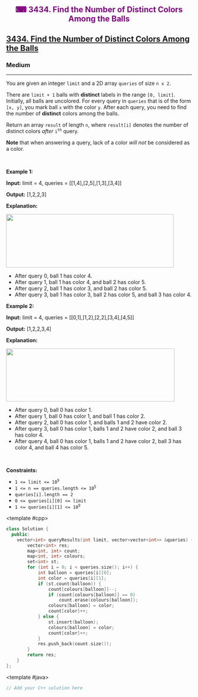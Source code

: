 <div align = "center">
<h style = "margin-bottom: 0px; margin-top: 0px; color : purple;" align = "center" class = "header">

## ⌨ 3434. Find the Number of Distinct Colors Among the Balls

</h>
</div>

<h2><a href="https://leetcode.com/problems/find-the-number-of-distinct-colors-among-the-balls" target = "_blank">3434. Find the Number of Distinct Colors Among the Balls</a></h2><h3>Medium</h3><hr><p>You are given an integer <code>limit</code> and a 2D array <code>queries</code> of size <code>n x 2</code>.</p>

<p>There are <code>limit + 1</code> balls with <strong>distinct</strong> labels in the range <code>[0, limit]</code>. Initially, all balls are uncolored. For every query in <code>queries</code> that is of the form <code>[x, y]</code>, you mark ball <code>x</code> with the color <code>y</code>. After each query, you need to find the number of <strong>distinct</strong> colors among the balls.</p>

<p>Return an array <code>result</code> of length <code>n</code>, where <code>result[i]</code> denotes the number of distinct colors <em>after</em> <code>i<sup>th</sup></code> query.</p>

<p><strong>Note</strong> that when answering a query, lack of a color <em>will not</em> be considered as a color.</p>

<p>&nbsp;</p>
<p><strong class="example">Example 1:</strong></p>

<div class="example-block">
<p><strong>Input:</strong> <span class="example-io">limit = 4, queries = [[1,4],[2,5],[1,3],[3,4]]</span></p>

<p><strong>Output:</strong> <span class="example-io">[1,2,2,3]</span></p>

<p><strong>Explanation:</strong></p>

<p><img alt="" src="https://assets.leetcode.com/uploads/2024/04/17/ezgifcom-crop.gif" style="width: 455px; height: 145px;" /></p>

<ul>
	<li>After query 0, ball 1 has color 4.</li>
	<li>After query 1, ball 1 has color 4, and ball 2 has color 5.</li>
	<li>After query 2, ball 1 has color 3, and ball 2 has color 5.</li>
	<li>After query 3, ball 1 has color 3, ball 2 has color 5, and ball 3 has color 4.</li>
</ul>
</div>

<p><strong class="example">Example 2:</strong></p>

<div class="example-block">
<p><strong>Input:</strong> <span class="example-io">limit = 4, queries = [[0,1],[1,2],[2,2],[3,4],[4,5]]</span></p>

<p><strong>Output:</strong> <span class="example-io">[1,2,2,3,4]</span></p>

<p><strong>Explanation:</strong></p>

<p><strong><img alt="" src="https://assets.leetcode.com/uploads/2024/04/17/ezgifcom-crop2.gif" style="width: 457px; height: 144px;" /></strong></p>

<ul>
	<li>After query 0, ball 0 has color 1.</li>
	<li>After query 1, ball 0 has color 1, and ball 1 has color 2.</li>
	<li>After query 2, ball 0 has color 1, and balls 1 and 2 have color 2.</li>
	<li>After query 3, ball 0 has color 1, balls 1 and 2 have color 2, and ball 3 has color 4.</li>
	<li>After query 4, ball 0 has color 1, balls 1 and 2 have color 2, ball 3 has color 4, and ball 4 has color 5.</li>
</ul>
</div>

<p>&nbsp;</p>
<p><strong>Constraints:</strong></p>

<ul>
	<li><code>1 &lt;= limit &lt;= 10<sup>9</sup></code></li>
	<li><code>1 &lt;= n == queries.length &lt;= 10<sup>5</sup></code></li>
	<li><code>queries[i].length == 2</code></li>
	<li><code>0 &lt;= queries[i][0] &lt;= limit</code></li>
	<li><code>1 &lt;= queries[i][1] &lt;= 10<sup>9</sup></code></li>
</ul>

<CodeTabs :languages="[ { name: 'C++', slot: 'cpp' }, { name: 'Java', slot: 'java' } ]">

<template #cpp>

```cpp
class Solution {
  public:
    vector<int> queryResults(int limit, vector<vector<int>> &queries) {
        vector<int> res;
        map<int, int> count;
        map<int, int> colours;
        set<int> st;
        for (int i = 0; i < queries.size(); i++) {
            int balloon = queries[i][0];
            int color = queries[i][1];
            if (st.count(balloon)) {
                count[colours[balloon]]--;
                if (count[colours[balloon]] == 0)
                    count.erase(colours[balloon]);
                colours[balloon] = color;
                count[color]++;
            } else {
                st.insert(balloon);
                colours[balloon] = color;
                count[color]++;
            }
            res.push_back(count.size());
        }
        return res;
    }
};
```

</template>

<template #java>

```java
// Add your C++ solution here
```

</template>

</CodeTabs>
